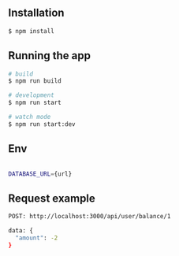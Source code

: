## Installation

```bash
$ npm install
```

## Running the app

```bash
# build
$ npm run build

# development
$ npm run start

# watch mode
$ npm run start:dev

```

## Env

```bash

DATABASE_URL={url}

```

## Request example

```bash
POST: http://localhost:3000/api/user/balance/1

data: {
  "amount": -2
}
```




